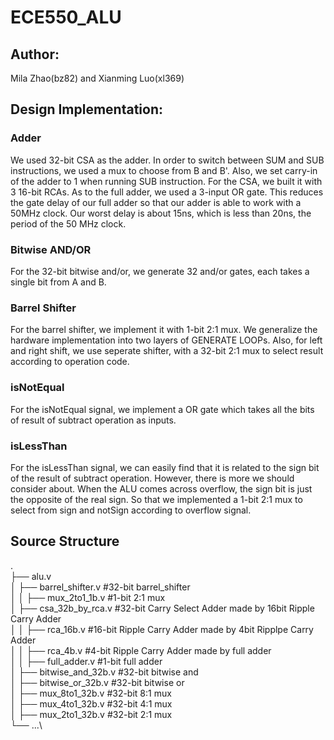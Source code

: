 # ECE550_ALU
## Author: 
Mila Zhao(bz82) and Xianming Luo(xl369)
## Design Implementation: 
### Adder
We used 32-bit CSA as the adder. In order to switch between SUM and SUB instructions, we used a mux to choose from B and B'. 
Also, we set carry-in of the adder to 1 when running SUB instruction. For the CSA, we built it with 3 16-bit RCAs. 
As to the full adder, we used a 3-input OR gate. This reduces the gate delay of our full adder so that our adder is able to work with a 50MHz clock. 
Our worst delay is about 15ns, which is less than 20ns, the period of the 50 MHz clock.
### Bitwise AND/OR
For the 32-bit bitwise and/or, we generate 32 and/or gates, each takes a single bit from A and B.
### Barrel Shifter
For the barrel shifter, we implement it with 1-bit 2:1 mux. We generalize the hardware implementation into two layers of GENERATE LOOPs. 
Also, for left and right shift, we use seperate shifter, with a 32-bit 2:1 mux to select result according to operation code.
### isNotEqual
For the isNotEqual signal, we implement a OR gate which takes all the bits of result of subtract operation as inputs.
### isLessThan
For the isLessThan signal, we can easily find that it is related to the sign bit of the result of subtract operation. 
However, there is more we should consider about. When the ALU comes across overflow, the sign bit is just the opposite of the real sign. 
So that we implemented a 1-bit 2:1 mux to select from sign and notSign according to overflow signal.

## Source Structure
.\
├── alu.v\
│	├── barrel_shifter.v			#32-bit barrel_shifter\
│	│	├── mux_2to1_1b.v   		#1-bit 2:1 mux\
│	├── csa_32b_by_rca.v			#32-bit Carry Select Adder made by 16bit Ripple Carry Adder\
│	│	├── rca_16b.v 				#16-bit Ripple Carry Adder made by 4bit Ripplpe Carry Adder\
│	│		├── rca_4b.v			#4-bit Ripple Carry Adder made by full adder\
│	│			├── full_adder.v 	#1-bit full adder\
│	├── bitwise_and_32b.v			#32-bit bitwise and\
│	├── bitwise_or_32b.v			#32-bit bitwise or\
│	├── mux_8to1_32b.v				#32-bit 8:1 mux\
│		├── mux_4to1_32b.v 			#32-bit 4:1 mux\
│			├── mux_2to1_32b.v 		#32-bit 2:1 mux\
└── ...\


